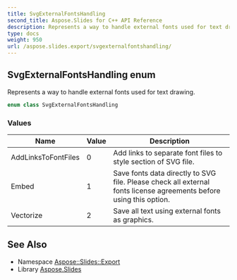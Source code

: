 ```yaml
---
title: SvgExternalFontsHandling
second_title: Aspose.Slides for C++ API Reference
description: Represents a way to handle external fonts used for text drawing.
type: docs
weight: 950
url: /aspose.slides.export/svgexternalfontshandling/
---
```

## SvgExternalFontsHandling enum


Represents a way to handle external fonts used for text drawing.

```cpp
enum class SvgExternalFontsHandling
```

### Values

| Name | Value | Description |
| --- | --- | --- |
| AddLinksToFontFiles | 0 | Add links to separate font files to style section of SVG file. |
| Embed | 1 | Save fonts data directly to SVG file. Please check all external fonts license agreements before using this option. |
| Vectorize | 2 | Save all text using external fonts as graphics. |

## See Also

* Namespace [Aspose::Slides::Export](../)
* Library [Aspose.Slides](../../)